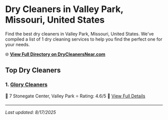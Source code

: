 # Dry Cleaners in Valley Park, Missouri, United States

Find the best dry cleaners in Valley Park, Missouri, United States. We've compiled a list of 1 dry cleaning services to help you find the perfect one for your needs.

🌐 **[View Full Directory on DryCleanersNear.com](https://drycleanersnear.com/city/US/Missouri/Valley%20Park)**

## Top Dry Cleaners

### 1. [Glory Cleaners](https://drycleanersnear.com/dryCleaner/686f1f381cef475d4de84165/glory-cleaners)
📍 7 Stonegate Center, Valley Park
⭐ Rating: 4.6/5
🔗 [View Full Details](https://drycleanersnear.com/dryCleaner/686f1f381cef475d4de84165/glory-cleaners)


---

*Last updated: 8/17/2025*
